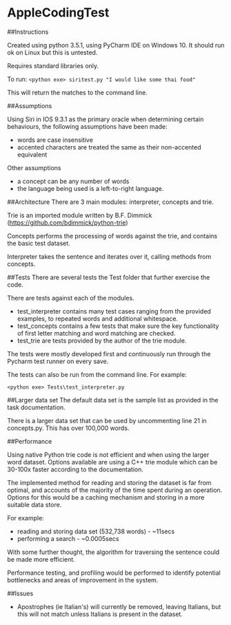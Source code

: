 # AppleCodingTest

##Instructions

Created using python 3.5.1, using PyCharm IDE on Windows 10. It should run ok on Linux but this is untested.

Requires standard libraries only.

To run:
`<python exe> siritest.py "I would like some thai food"`

This will return the matches to the command line.


##Assumptions

Using Siri in IOS 9.3.1 as the primary oracle when determining certain behaviours, the following assumptions have been made:
- words are case insensitive
- accented characters are treated the same as their non-accented equivalent

Other assumptions
- a concept can be any number of words
- the language being used is a left-to-right language.



##Architecture
There are 3 main modules: interpreter, concepts and trie.

Trie is an imported module written by B.F. Dimmick (https://github.com/bdimmick/python-trie)

Concepts performs the processing of words against the trie, and contains the basic test dataset.

Interpreter takes the sentence and iterates over it, calling methods from concepts.


##Tests
There are several tests the Test folder that further exercise the code.

There are tests against each of the modules.

- test_interpreter contains many test cases ranging from the provided examples, to repeated words and additional whitespace.
- test_concepts contains a few tests that make sure the key functionality of first letter matching and word matching are checked.
- test_trie are tests provided by the author of the trie module.

The tests were mostly developed first and continuously run through the Pycharm test runner on every save.

The tests can also be run from the command line. For example:

`<python exe> Tests\test_interpreter.py`


##Larger data set
The default data set is the sample list as provided in the task documentation.

There is a larger data set that can be used by uncommenting line 21 in concepts.py. This has over 100,000 words.



##Performance

Using native Python trie code is not efficient and when using the larger word dataset. Options available are using a C++ trie module which can be 30-100x faster according to the documentation.

The implemented method for reading and storing the dataset is far from optimal, and accounts of the majority of the time spent during an operation. Options for this would be a caching mechanism and storing in a more suitable data store.

For example:

- reading and storing data set (532,738 words) - ~11secs
- performing a search - ~0.0005secs

With some further thought, the algorithm for traversing the sentence could be made more efficient.

Performance testing, and profiling would be performed to identify potential bottlenecks and areas of improvement in the system.

##Issues

- Apostrophes (ie Italian's) will currently be removed, leaving Italians, but this will not match unless Italians is present in the dataset.
